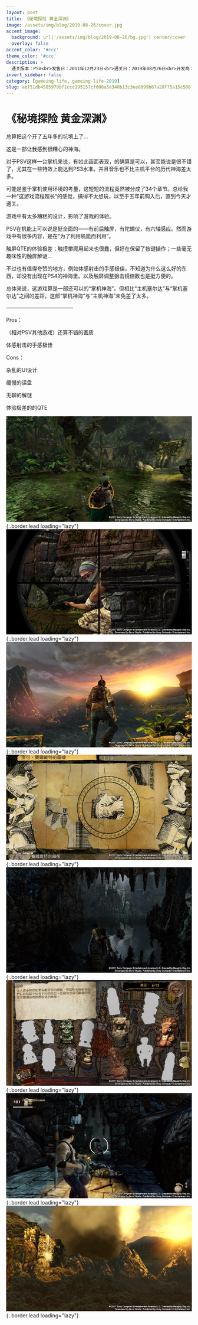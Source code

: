 ```yaml
---
layout: post
title: 《秘境探险 黄金深渊》
image: /assets/img/blog/2019-08-26/cover.jpg
accent_image: 
  background: url('/assets/img/blog/2019-08-26/bg.jpg') center/cover
  overlay: false
accent_color: '#ccc'
theme_color: '#ccc'
description: >
  通关版本：PSV<br>发售日：2011年12月23日<br>通关日：2019年08月26日<br>开发商：SCE本德工作室<br>发行商：SCE
invert_sidebar: false
category: [gameing-life, gameing-life-2019]
slug: abf51db4505979bf1ccc195157cf008a5e340b13c3ee8699b67a20f75a15c508
---
```


# 《秘境探险 黄金深渊》

总算把这个开了五年多的坑填上了…

这是一部让我感到很糟心的神海。

对于PSV这样一台掌机来说，有如此画面表现，的确算是可以，甚至能说是很不错了，尤其在一些特效上能达到PS3水准。并且音乐也不比主机平台的历代神海差太多。

可能是鉴于掌机使用环境的考量，这短短的流程竟然被分成了34个章节。总给我一种“这游戏流程超长”的感觉，搞得不太想玩，以至于五年前购入后，直到今天才通关。

游戏中有太多糟糕的设计，影响了游戏的体验。

PSV在机能上可以说是挺全面的——有前后触屏，有陀螺仪，有六轴感应。然而游戏中有很多内容，是在“为了利用机能而利用”。

触屏QTE的体验极差；触摸攀爬用起来也很蠢，但好在保留了按键操作；一些毫无趣味性的触屏解谜…

不过也有值得夸赞的地方，例如体感射击的手感极佳，不知道为什么这么好的东西，却没有出现在PS4的神海里。以及触屏调整狙击镜倍数也是挺方便的。

总体来说，这游戏算是一部还可以的“掌机神海”。但相比“主机塞尔达”与“掌机塞尔达”之间的差距，这部“掌机神海”与“主机神海”未免差了太多。

—————————————

Pros：

（相对PSV其他游戏）还算不错的画质

体感射击的手感极佳

Cons：

杂乱的UI设计

缓慢的读盘

无聊的解谜

体验极差的的QTE

![](/assets/img/blog/2019-08-26/1.jpg){:.border.lead loading="lazy"}
![](/assets/img/blog/2019-08-26/2.jpg){:.border.lead loading="lazy"}
![](/assets/img/blog/2019-08-26/3.jpg){:.border.lead loading="lazy"}
![](/assets/img/blog/2019-08-26/4.jpg){:.border.lead loading="lazy"}
![](/assets/img/blog/2019-08-26/5.jpg){:.border.lead loading="lazy"}
![](/assets/img/blog/2019-08-26/6.jpg){:.border.lead loading="lazy"}
![](/assets/img/blog/2019-08-26/7.jpg){:.border.lead loading="lazy"}
![](/assets/img/blog/2019-08-26/8.jpg){:.border.lead loading="lazy"}

